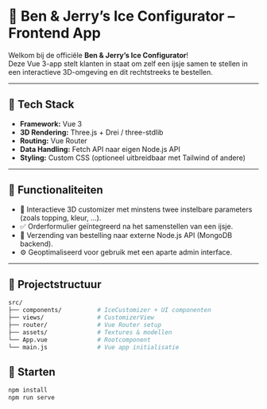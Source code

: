# 🍨 Ben & Jerry’s Ice Configurator – Frontend App

Welkom bij de officiële **Ben & Jerry’s Ice Configurator**!  
Deze Vue 3-app stelt klanten in staat om zelf een ijsje samen te stellen in een interactieve 3D-omgeving en dit rechtstreeks te bestellen.

---

## 🧱 Tech Stack

- **Framework:** Vue 3
- **3D Rendering:** Three.js + Drei / three-stdlib
- **Routing:** Vue Router
- **Data Handling:** Fetch API naar eigen Node.js API
- **Styling:** Custom CSS (optioneel uitbreidbaar met Tailwind of andere)

---

## 🔧 Functionaliteiten

- 🔄 Interactieve 3D customizer met minstens twee instelbare parameters (zoals topping, kleur, ...).
- ✅ Orderformulier geïntegreerd na het samenstellen van een ijsje.
- 📡 Verzending van bestelling naar externe Node.js API (MongoDB backend).
- ⚙️ Geoptimaliseerd voor gebruik met een aparte admin interface.

---

## 🚀 Projectstructuur

```bash
src/
├── components/          # IceCustomizer + UI componenten
├── views/               # CustomizerView
├── router/              # Vue Router setup
├── assets/              # Textures & modellen
└── App.vue              # Rootcomponent
└── main.js              # Vue app initialisatie
```

## 🚀 Starten

```bash
npm install
npm run serve